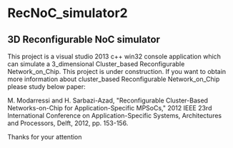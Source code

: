 # RecNoC_simulator2
3D Reconfigurable NoC simulator
----------------------------------

This project is a visual studio 2013 c++ win32 console application which can simulate a 3_dimensional Cluster_based Reconfigurable Network_on_Chip.
This project is under construction.
If you want to obtain more information about cluster_based Reconfigurable Network_on_Chip please study below paper:

M. Modarressi and H. Sarbazi-Azad, "Reconfigurable Cluster-Based Networks-on-Chip for Application-Specific MPSoCs," 2012 IEEE 23rd International Conference on Application-Specific Systems, Architectures and Processors, Delft, 2012, pp. 153-156.

Thanks for your attention
